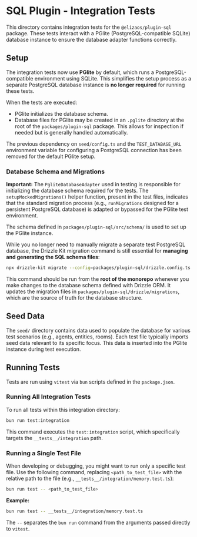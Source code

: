 # SQL Plugin - Integration Tests

This directory contains integration tests for the `@elizaos/plugin-sql` package. These tests interact with a PGlite (PostgreSQL-compatible SQLite) database instance to ensure the database adapter functions correctly.

## Setup

The integration tests now use **PGlite** by default, which runs a PostgreSQL-compatible environment using SQLite. This simplifies the setup process as a separate PostgreSQL database instance is **no longer required** for running these tests.

When the tests are executed:

- PGlite initializes the database schema.
- Database files for PGlite may be created in an `.pglite` directory at the root of the `packages/plugin-sql` package. This allows for inspection if needed but is generally handled automatically.

The previous dependency on `seed/config.ts` and the `TEST_DATABASE_URL` environment variable for configuring a PostgreSQL connection has been removed for the default PGlite setup.

### Database Schema and Migrations

**Important:** The `PgliteDatabaseAdapter` used in testing is responsible for initializing the database schema required for the tests. The `setupMockedMigrations()` helper function, present in the test files, indicates that the standard migration process (e.g., `runMigrations` designed for a persistent PostgreSQL database) is adapted or bypassed for the PGlite test environment.

The schema defined in `packages/plugin-sql/src/schema/` is used to set up the PGlite instance.

While you no longer need to manually migrate a separate test PostgreSQL database, the Drizzle Kit migration command is still essential for **managing and generating the SQL schema files**:

```bash
npx drizzle-kit migrate --config=packages/plugin-sql/drizzle.config.ts
```

This command should be run from the **root of the monorepo** whenever you make changes to the database schema defined with Drizzle ORM. It updates the migration files in `packages/plugin-sql/drizzle/migrations`, which are the source of truth for the database structure.

## Seed Data

The `seed/` directory contains data used to populate the database for various test scenarios (e.g., agents, entities, rooms). Each test file typically imports seed data relevant to its specific focus. This data is inserted into the PGlite instance during test execution.

## Running Tests

Tests are run using `vitest` via `bun` scripts defined in the `package.json`.

### Running All Integration Tests

To run all tests within this integration directory:

```bash
bun run test:integration
```

This command executes the `test:integration` script, which specifically targets the `__tests__/integration` path.

### Running a Single Test File

When developing or debugging, you might want to run only a specific test file. Use the following command, replacing `<path_to_test_file>` with the relative path to the file (e.g., `__tests__/integration/memory.test.ts`):

```bash
bun run test -- <path_to_test_file>
```

**Example:**

```bash
bun run test -- __tests__/integration/memory.test.ts
```

The `--` separates the `bun run` command from the arguments passed directly to `vitest`.
